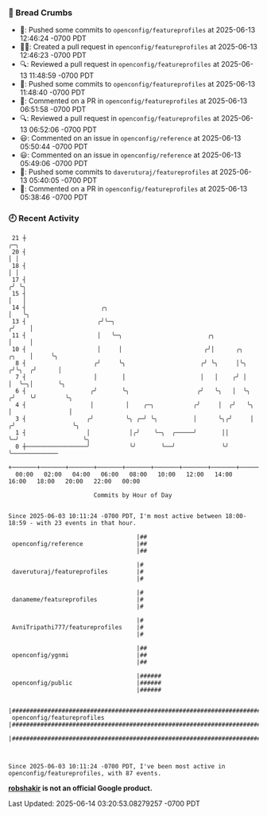 ### 🍞 Bread Crumbs

 * 🚢: Pushed some commits to `openconfig/featureprofiles` at 2025-06-13 12:46:24 -0700 PDT
 * ✍🏼: Created a pull request in `openconfig/featureprofiles` at 2025-06-13 12:46:23 -0700 PDT
 * 🔍: Reviewed a pull request in  `openconfig/featureprofiles` at 2025-06-13 11:48:59 -0700 PDT
 * 🚢: Pushed some commits to `openconfig/featureprofiles` at 2025-06-13 11:48:40 -0700 PDT
 * 💬: Commented on a PR in  `openconfig/featureprofiles` at 2025-06-13 06:51:58 -0700 PDT
 * 🔍: Reviewed a pull request in  `openconfig/featureprofiles` at 2025-06-13 06:52:06 -0700 PDT
 * 😃: Commented on an issue in `openconfig/reference` at 2025-06-13 05:50:44 -0700 PDT
 * 😃: Commented on an issue in `openconfig/reference` at 2025-06-13 05:49:06 -0700 PDT
 * 🚢: Pushed some commits to `daveruturaj/featureprofiles` at 2025-06-13 05:40:05 -0700 PDT
 * 💬: Commented on a PR in  `openconfig/featureprofiles` at 2025-06-13 05:38:46 -0700 PDT

### 🕘 Recent Activity
```
 21 ┼                                                                            ╭─╮
 20 ┤                                                                            │ │
 18 ┤                                                                            │ │
 17 ┤                                                                           ╭╯ ╰╮
 15 ┤                                                                           │   │
 14 ┤                     ╭╮                                                    │   ╰╮
 13 ┤                    ╭╯╰─╮                                                 ╭╯    │
 11 ┤                    │   ╰─╮                        ╭╮                     │     │
 10 ┤                    │     │                       ╭╯│      ╭╮       ╭╮    │     ╰╮
  8 ┤                   ╭╯     ╰╮                     ╭╯ ╰╮     │╰╮     ╭╯╰╮  ╭╯      │
  7 ┤                   │       │                     │   │    ╭╯ │     │  ╰─╮│       ╰╮
  6 ┤                  ╭╯       ╰╮                   ╭╯   ╰╮   │  ╰╮   ╭╯    ╰╯        ╰╮
  4 ┤                  │         │    ╭─╮           ╭╯     │  ╭╯   ╰╮  │                │
  3 ┤                 ╭╯         ╰╮ ╭─╯ ╰╮          │      ╰╮╭╯     │ ╭╯                ╰╮
  1 ┤                 │           │╭╯    ╰─╮  ╭─────╯       ││      ╰─╯                  ╰╮
  0 ┼─────────────────╯           ╰╯       ╰──╯             ╰╯                            ╰─────────────
    +───────+───────+───────+───────+───────+───────+───────+───────+───────+───────+───────+───────+────
  00:00   02:00   04:00   06:00   08:00   10:00   12:00   14:00   16:00   18:00   20:00   22:00   00:00   

						Commits by Hour of Day


Since 2025-06-03 10:11:24 -0700 PDT, I'm most active between 18:00-18:59 - with 23 events in that hour.

```



```
                                    |##
 openconfig/reference               |##
                                    |##

                                    |#
 daveruturaj/featureprofiles        |#
                                    |#

                                    |#
 danameme/featureprofiles           |#
                                    |#

                                    |#
 AvniTripathi777/featureprofiles    |#
                                    |#

                                    |##
 openconfig/ygnmi                   |##
                                    |##

                                    |######
 openconfig/public                  |######
                                    |######

                                    |#######################################################################################
 openconfig/featureprofiles         |#######################################################################################
                                    |#######################################################################################



Since 2025-06-03 10:11:24 -0700 PDT, I've been most active in openconfig/featureprofiles, with 87 events.

```
**[robshakir](mailto:robjs@google.com) is not an official Google product.**  


Last Updated: 2025-06-14 03:20:53.08279257 -0700 PDT
